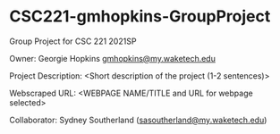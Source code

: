 # CSC221-gmhopkins-GroupProject

Group Project for CSC 221 2021SP

Owner: Georgie Hopkins gmhopkins@my.waketech.edu

Project Description: <Short description of the project (1-2 sentences)>

Webscraped URL: <WEBPAGE NAME/TITLE and URL for webpage selected>

Collaborator: Sydney Southerland (sasoutherland@my.waketech.edu)
